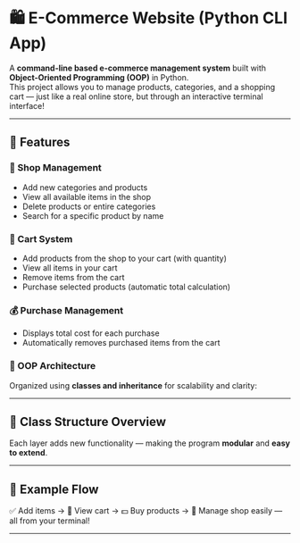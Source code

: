 # 🛍 E-Commerce Website (Python CLI App)

A **command-line based e-commerce management system** built with **Object-Oriented Programming (OOP)** in Python.  
This project allows you to manage products, categories, and a shopping cart — just like a real online store, but through an interactive terminal interface!

---

## 🚀 Features

### 🏪 Shop Management
- Add new categories and products  
- View all available items in the shop  
- Delete products or entire categories  
- Search for a specific product by name  

### 🛒 Cart System
- Add products from the shop to your cart (with quantity)  
- View all items in your cart  
- Remove items from the cart  
- Purchase selected products (automatic total calculation)  

### 💰 Purchase Management
- Displays total cost for each purchase  
- Automatically removes purchased items from the cart  

### 🧱 OOP Architecture
Organized using **classes and inheritance** for scalability and clarity:


---

## 🧩 Class Structure Overview


Each layer adds new functionality — making the program **modular** and **easy to extend**.

---

## 📸 Example Flow


✅ Add items → 🛒 View cart → 💵 Buy products → 🧹 Manage shop easily — all from your terminal!

---

